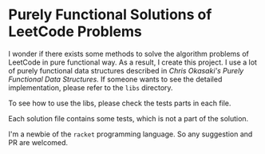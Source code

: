 # Purely Functional Solutions of LeetCode Problems

I wonder if there exists some methods to solve the algorithm problems of LeetCode in pure functional way. As a result, I create this project. I use a lot of purely functional data structures described in *Chris Okasaki's Purely Functional Data Structures.* If someone wants to see the detailed implementation, please refer to the `libs` directory.

To see how to use the libs, please check the tests parts in each file.

Each solution file contains some tests, which is not a part of the solution.

I'm a newbie of the `racket` programming language. So any suggestion and PR are welcomed.
